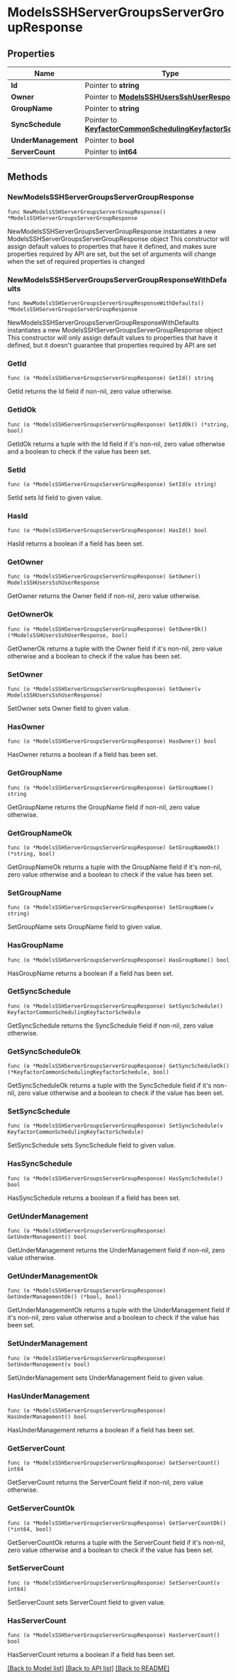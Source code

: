 # ModelsSSHServerGroupsServerGroupResponse

## Properties

Name | Type | Description | Notes
------------ | ------------- | ------------- | -------------
**Id** | Pointer to **string** |  | [optional] 
**Owner** | Pointer to [**ModelsSSHUsersSshUserResponse**](ModelsSSHUsersSshUserResponse.md) |  | [optional] 
**GroupName** | Pointer to **string** |  | [optional] 
**SyncSchedule** | Pointer to [**KeyfactorCommonSchedulingKeyfactorSchedule**](KeyfactorCommonSchedulingKeyfactorSchedule.md) |  | [optional] 
**UnderManagement** | Pointer to **bool** |  | [optional] 
**ServerCount** | Pointer to **int64** |  | [optional] 

## Methods

### NewModelsSSHServerGroupsServerGroupResponse

`func NewModelsSSHServerGroupsServerGroupResponse() *ModelsSSHServerGroupsServerGroupResponse`

NewModelsSSHServerGroupsServerGroupResponse instantiates a new ModelsSSHServerGroupsServerGroupResponse object
This constructor will assign default values to properties that have it defined,
and makes sure properties required by API are set, but the set of arguments
will change when the set of required properties is changed

### NewModelsSSHServerGroupsServerGroupResponseWithDefaults

`func NewModelsSSHServerGroupsServerGroupResponseWithDefaults() *ModelsSSHServerGroupsServerGroupResponse`

NewModelsSSHServerGroupsServerGroupResponseWithDefaults instantiates a new ModelsSSHServerGroupsServerGroupResponse object
This constructor will only assign default values to properties that have it defined,
but it doesn't guarantee that properties required by API are set

### GetId

`func (o *ModelsSSHServerGroupsServerGroupResponse) GetId() string`

GetId returns the Id field if non-nil, zero value otherwise.

### GetIdOk

`func (o *ModelsSSHServerGroupsServerGroupResponse) GetIdOk() (*string, bool)`

GetIdOk returns a tuple with the Id field if it's non-nil, zero value otherwise
and a boolean to check if the value has been set.

### SetId

`func (o *ModelsSSHServerGroupsServerGroupResponse) SetId(v string)`

SetId sets Id field to given value.

### HasId

`func (o *ModelsSSHServerGroupsServerGroupResponse) HasId() bool`

HasId returns a boolean if a field has been set.

### GetOwner

`func (o *ModelsSSHServerGroupsServerGroupResponse) GetOwner() ModelsSSHUsersSshUserResponse`

GetOwner returns the Owner field if non-nil, zero value otherwise.

### GetOwnerOk

`func (o *ModelsSSHServerGroupsServerGroupResponse) GetOwnerOk() (*ModelsSSHUsersSshUserResponse, bool)`

GetOwnerOk returns a tuple with the Owner field if it's non-nil, zero value otherwise
and a boolean to check if the value has been set.

### SetOwner

`func (o *ModelsSSHServerGroupsServerGroupResponse) SetOwner(v ModelsSSHUsersSshUserResponse)`

SetOwner sets Owner field to given value.

### HasOwner

`func (o *ModelsSSHServerGroupsServerGroupResponse) HasOwner() bool`

HasOwner returns a boolean if a field has been set.

### GetGroupName

`func (o *ModelsSSHServerGroupsServerGroupResponse) GetGroupName() string`

GetGroupName returns the GroupName field if non-nil, zero value otherwise.

### GetGroupNameOk

`func (o *ModelsSSHServerGroupsServerGroupResponse) GetGroupNameOk() (*string, bool)`

GetGroupNameOk returns a tuple with the GroupName field if it's non-nil, zero value otherwise
and a boolean to check if the value has been set.

### SetGroupName

`func (o *ModelsSSHServerGroupsServerGroupResponse) SetGroupName(v string)`

SetGroupName sets GroupName field to given value.

### HasGroupName

`func (o *ModelsSSHServerGroupsServerGroupResponse) HasGroupName() bool`

HasGroupName returns a boolean if a field has been set.

### GetSyncSchedule

`func (o *ModelsSSHServerGroupsServerGroupResponse) GetSyncSchedule() KeyfactorCommonSchedulingKeyfactorSchedule`

GetSyncSchedule returns the SyncSchedule field if non-nil, zero value otherwise.

### GetSyncScheduleOk

`func (o *ModelsSSHServerGroupsServerGroupResponse) GetSyncScheduleOk() (*KeyfactorCommonSchedulingKeyfactorSchedule, bool)`

GetSyncScheduleOk returns a tuple with the SyncSchedule field if it's non-nil, zero value otherwise
and a boolean to check if the value has been set.

### SetSyncSchedule

`func (o *ModelsSSHServerGroupsServerGroupResponse) SetSyncSchedule(v KeyfactorCommonSchedulingKeyfactorSchedule)`

SetSyncSchedule sets SyncSchedule field to given value.

### HasSyncSchedule

`func (o *ModelsSSHServerGroupsServerGroupResponse) HasSyncSchedule() bool`

HasSyncSchedule returns a boolean if a field has been set.

### GetUnderManagement

`func (o *ModelsSSHServerGroupsServerGroupResponse) GetUnderManagement() bool`

GetUnderManagement returns the UnderManagement field if non-nil, zero value otherwise.

### GetUnderManagementOk

`func (o *ModelsSSHServerGroupsServerGroupResponse) GetUnderManagementOk() (*bool, bool)`

GetUnderManagementOk returns a tuple with the UnderManagement field if it's non-nil, zero value otherwise
and a boolean to check if the value has been set.

### SetUnderManagement

`func (o *ModelsSSHServerGroupsServerGroupResponse) SetUnderManagement(v bool)`

SetUnderManagement sets UnderManagement field to given value.

### HasUnderManagement

`func (o *ModelsSSHServerGroupsServerGroupResponse) HasUnderManagement() bool`

HasUnderManagement returns a boolean if a field has been set.

### GetServerCount

`func (o *ModelsSSHServerGroupsServerGroupResponse) GetServerCount() int64`

GetServerCount returns the ServerCount field if non-nil, zero value otherwise.

### GetServerCountOk

`func (o *ModelsSSHServerGroupsServerGroupResponse) GetServerCountOk() (*int64, bool)`

GetServerCountOk returns a tuple with the ServerCount field if it's non-nil, zero value otherwise
and a boolean to check if the value has been set.

### SetServerCount

`func (o *ModelsSSHServerGroupsServerGroupResponse) SetServerCount(v int64)`

SetServerCount sets ServerCount field to given value.

### HasServerCount

`func (o *ModelsSSHServerGroupsServerGroupResponse) HasServerCount() bool`

HasServerCount returns a boolean if a field has been set.


[[Back to Model list]](../README.md#documentation-for-models) [[Back to API list]](../README.md#documentation-for-api-endpoints) [[Back to README]](../README.md)


